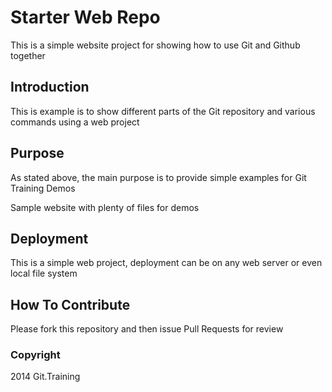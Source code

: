 # Starter Web Repo

This is a simple website project for
showing how to use Git and Github together

## Introduction

This is example is to show different parts
of the Git repository and various commands
using a web project

## Purpose

As stated above, the main purpose is to provide simple examples for Git Training Demos

Sample website with plenty of files for demos

## Deployment

This is a simple web project, deployment
can be on any web server or even local
file system

## How To Contribute

Please fork this repository and then issue Pull Requests for review

### Copyright
2014 Git.Training


